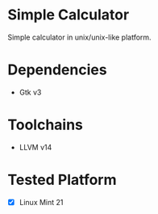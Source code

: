 # Simple Calculator
Simple calculator in unix/unix-like platform. <br>

# Dependencies
- Gtk v3

# Toolchains
- LLVM v14

# Tested Platform
- [x] Linux Mint 21
